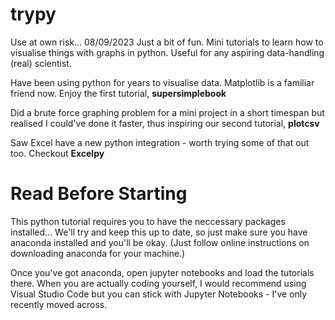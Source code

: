 # trypy
Use at own risk...
08/09/2023
Just a bit of fun. Mini tutorials to learn how to visualise things with graphs in python. Useful for any aspiring data-handling (real) scientist.

Have been using python for years to visualise data. Matplotlib is a familiar friend now. Enjoy the first tutorial, **supersimplebook**

Did a brute force graphing problem for a mini project in a short timespan but realised I could've done it faster, thus inspiring our second tutorial, **plotcsv**

Saw Excel have a new python integration - worth trying some of that out too. Checkout **Excelpy**

# **Read Before Starting**
This python tutorial requires you to have the neccessary packages installed...
We'll try and keep this up to date, so just make sure you have anaconda installed and you'll be okay. (Just follow online instructions on downloading anaconda for your machine.)

Once you've got anaconda, open jupyter notebooks and load the tutorials there.
When you are actually coding yourself, I would recommend using Visual Studio Code but you can stick with Jupyter Notebooks - I've only recently moved across.
